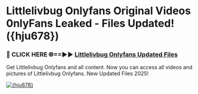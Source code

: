 # Littlelivbug Onlyfans Original Videos 0nlyFans Leaked - Files Updated! ({hju678})

<h3>🔴 CLICK HERE 🌐==►► <a href="https://tinyurl.com/ms9xzufz" rel="nofollow">Littlelivbug Onlyfans Updated Files</a></h3>

Get Littlelivbug Onlyfans and all content. Now you can access all videos and pictures of Littlelivbug Onlyfans. New Updated Files 2025!

[![{hju678}](https://i.imgur.com/PQ7UWWw.gif)](https://tinyurl.com/ms9xzufz)